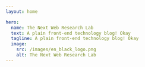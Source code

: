 ```yaml
---
layout: home

hero:
  name: The Next Web Research Lab
  text: A plain front-end technology blog! Okay
  tagline: A plain front-end technology blog! Okay
  image:
    src: /images/en_black_logo.png
    alt: The Next Web Research Lab
---
```


